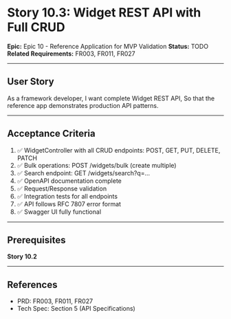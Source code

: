 # Story 10.3: Widget REST API with Full CRUD

**Epic:** Epic 10 - Reference Application for MVP Validation
**Status:** TODO
**Related Requirements:** FR003, FR011, FR027

---

## User Story

As a framework developer,
I want complete Widget REST API,
So that the reference app demonstrates production API patterns.

---

## Acceptance Criteria

1. ✅ WidgetController with all CRUD endpoints: POST, GET, PUT, DELETE, PATCH
2. ✅ Bulk operations: POST /widgets/bulk (create multiple)
3. ✅ Search endpoint: GET /widgets/search?q=...
4. ✅ OpenAPI documentation complete
5. ✅ Request/Response validation
6. ✅ Integration tests for all endpoints
7. ✅ API follows RFC 7807 error format
8. ✅ Swagger UI fully functional

---

## Prerequisites

**Story 10.2**

---

## References

- PRD: FR003, FR011, FR027
- Tech Spec: Section 5 (API Specifications)
